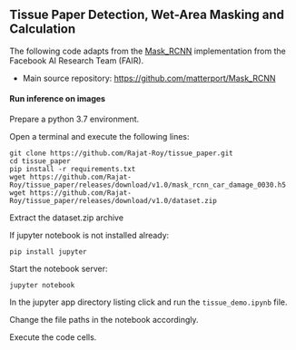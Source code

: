 ## **Tissue Paper Detection, Wet-Area Masking and Calculation**

The following code adapts from the [Mask_RCNN](https://arxiv.org/abs/1703.06870) implementation from the Facebook AI Research Team (FAIR).

*    Main source repository: https://github.com/matterport/Mask_RCNN

#### Run inference on images
Prepare a python 3.7 environment.

Open a terminal and execute the following lines:
```
git clone https://github.com/Rajat-Roy/tissue_paper.git
cd tissue_paper
pip install -r requirements.txt
wget https://github.com/Rajat-Roy/tissue_paper/releases/download/v1.0/mask_rcnn_car_damage_0030.h5
wget https://github.com/Rajat-Roy/tissue_paper/releases/download/v1.0/dataset.zip
```
Extract the dataset.zip archive

If jupyter notebook is not installed already:
```
pip install jupyter
```
Start the notebook server:
```
jupyter notebook
```
In the jupyter app directory listing click and run the `tissue_demo.ipynb` file.

Change the file paths in the notebook accordingly.

Execute the code cells.
